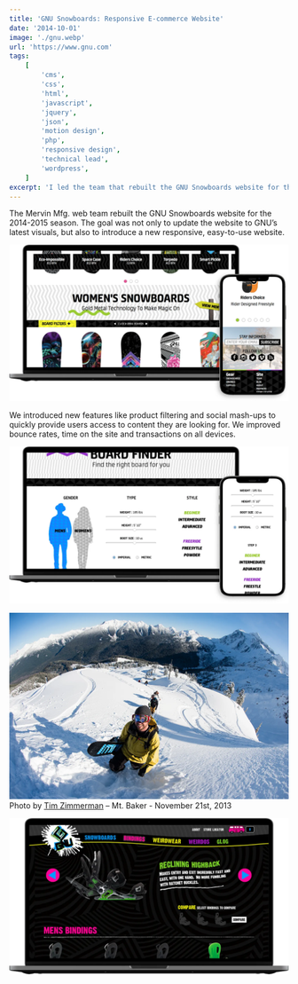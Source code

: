 ```yaml
---
title: 'GNU Snowboards: Responsive E-commerce Website'
date: '2014-10-01'
image: './gnu.webp'
url: 'https://www.gnu.com'
tags:
    [
        'cms',
        'css',
        'html',
        'javascript',
        'jquery',
        'json',
        'motion design',
        'php',
        'responsive design',
        'technical lead',
        'wordpress',
    ]
excerpt: 'I led the team that rebuilt the GNU Snowboards website for the 2014-2015 season, introducing new features like product filtering and social mash-ups to improve user experience across all devices. Our efforts successfully reduced bounce rates, increased time on site, and boosted transactions.'
---
```


The Mervin Mfg. web team rebuilt the GNU Snowboards website for the 2014-2015 season. The goal was not only to update the website to GNU’s latest visuals, but also to introduce a new responsive, easy-to-use website.

![GNU Website](./gnu-1.webp)

We introduced new features like product filtering and social mash-ups to quickly provide users access to content they are looking for. We improved bounce rates, time on the site and transactions on all devices.

![GNU Website](./gnu-2.webp)

![Brian Behrens at Mt. Baker](./2013-11-21-baker-behrens.webp)
Photo by [Tim Zimmerman](https://www.timzimmerman.com) – Mt. Baker - November 21st, 2013

![GNU Website](./gnu-3.webp)

